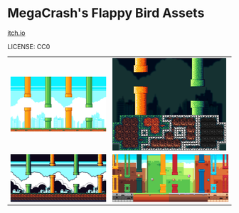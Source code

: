 MegaCrash's Flappy Bird Assets
===

[itch.io](https://megacrash.itch.io/flappy-bird-assets)

LICENSE: CC0

| | |
|---|---|
| ![example 0](Flappy-Bird-Assets/demo-img-1.png) | ![example 1](Flappy-Bird-Assets/demo-img-2.png) |
| ![example 2](Flappy-Bird-Assets/demo-img-3.png) | ![example 3](Flappy-Bird-Assets/demo-img-4.png) |
